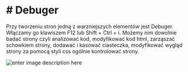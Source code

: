 # # Debuger
Przy tworzeniu stron jedną z warzniejszych elementów jest Debuger. Włączamy go klawiszem F12 lub Shift + Ctrl + i. Możemy nim dowolnie badać strony czyli analizować kod, modyfikować kod html, zarząszać schowkiem strony, dodawać i kasować ciasteczka, modyfikować wygląd strony za pomocą styli css ogólnie kontrolować strony.

![enter image description here](https://kursjs.pl/kurs/debuger/debuger.png)
